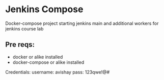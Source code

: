 # Jenkins Compose

Docker-compose project starting jenkins main and additional workers for jenkins course lab

## Pre reqs:
- docker or alike installed
- docker-compose or alike installed



Credentials: 
username: avishay
pass: 123qwe!@#